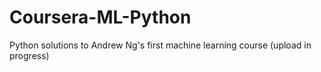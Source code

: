 # Coursera-ML-Python
Python solutions to Andrew Ng's first machine learning course (upload in progress)
